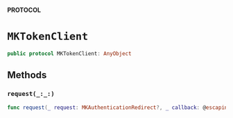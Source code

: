 **PROTOCOL**

# `MKTokenClient`

```swift
public protocol MKTokenClient: AnyObject
```

## Methods
### `request(_:_:)`

```swift
func request(_ request: MKAuthenticationRedirect?, _ callback: @escaping (Result<String, Error>) -> Void)
```
